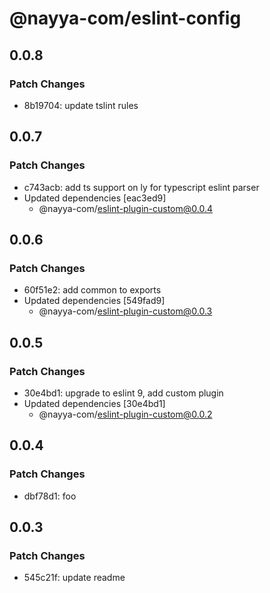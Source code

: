 # @nayya-com/eslint-config

## 0.0.8

### Patch Changes

- 8b19704: update tslint rules

## 0.0.7

### Patch Changes

- c743acb: add ts support on ly for typescript eslint parser
- Updated dependencies [eac3ed9]
  - @nayya-com/eslint-plugin-custom@0.0.4

## 0.0.6

### Patch Changes

- 60f51e2: add common to exports
- Updated dependencies [549fad9]
  - @nayya-com/eslint-plugin-custom@0.0.3

## 0.0.5

### Patch Changes

- 30e4bd1: upgrade to eslint 9, add custom plugin
- Updated dependencies [30e4bd1]
  - @nayya-com/eslint-plugin-custom@0.0.2

## 0.0.4

### Patch Changes

- dbf78d1: foo

## 0.0.3

### Patch Changes

- 545c21f: update readme

